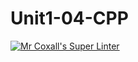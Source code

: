 # Unit1-04-CPP

[![Mr Coxall's Super Linter](https://github.com/ICS3U-Programming-ChristopherD/Unit1-04-CPP/workflows/Mr%20Coxall's%20Super%20Linter/badge.svg)](https://github.com/ICS3U-Programming-ChristopherD/Unit1-04-CPP/actions/)

